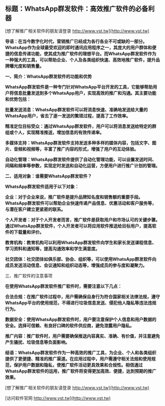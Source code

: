 ## **标题：WhatsApp群发软件：高效推广软件的必备利器**

[想了解推广相关软件的朋友请登录 http://www.vst.tw](http://www.vst.tw)

**导语：在当今数字化时代，营销推广已经成为各行各业不可或缺的一部分。WhatsApp作为全球最受欢迎的即时通讯应用程序之一，其庞大的用户群体和便捷的信息传递功能，使其成为推广软件的理想平台。而WhatsApp群发软件作为一种强大的工具，可以帮助企业、个人及各类组织快速、高效地推广软件，提升品牌曝光度和销售量。**

**一、简介：WhatsApp群发软件的功能和优势**

**WhatsApp群发软件是一种专门针对WhatsApp平台开发的工具，它能够帮助用户将信息批量发送到多个WhatsApp用户，实现高效的推广和沟通。其主要功能和优势包括：**

**批量发送消息：WhatsApp群发软件可以将消息快速、准确地发送给大量的WhatsApp用户，省去了逐一发送的繁琐过程，提高了工作效率。**

**精准定位目标受众：通过WhatsApp群发软件，用户可以将消息发送给特定的群组或个人，实现精准推送，增加信息的有效传递率。**

**多媒体支持：WhatsApp群发软件支持发送多种多样的媒体内容，包括文字、图片、音频和视频等，丰富了推广内容的形式，增强了用户的互动体验。**

**自动化管理：WhatsApp群发软件提供了自动化管理功能，可以设置发送时间、间隔和频率等参数，实现定时发送和自动化运营，方便用户进行推广计划的管理。**

**二、适用对象：谁需要WhatsApp群发软件？**

**WhatsApp群发软件适用于以下对象：**

**企业：对于企业来说，推广软件是提升品牌知名度和销售额的重要手段。WhatsApp群发软件可以帮助企业快速传递产品信息、优惠活动和客户服务等，与潜在客户建立更紧密的联系。**

**个人开发者：对于个人开发者而言，推广软件是获取用户和市场认可的关键步骤。通过WhatsApp群发软件，个人开发者可以将应用软件推送给目标用户，提高软件的下载量和评价。**

**教育机构：教育机构可以利用WhatsApp群发软件向学生和家长发送课程信息、学习资料和通知等，提高沟通效率和学生满意度。**

**社交团体：社交团体如俱乐部、协会、组织等，可以使用WhatsApp群发软件向成员发送活动信息、会议通知和组织动态等，增强成员的参与度和凝聚力。**

三、推广软件的注意事项

**在使用WhatsApp群发软件推广软件时，需要注意以下几点：**

**合法合规：在推广软件过程中，用户需确保自身行为符合国家相关法律法规，遵守WhatsApp平台的使用规范，不得进行垃圾信息发送、侵犯他人隐私等违法违规行为。**

**数据安全：使用WhatsApp群发软件时，用户要注意保护个人信息和用户数据的安全。选择可信赖、有良好口碑的软件供应商，避免泄露用户隐私。**

**推广内容：推广软件时，用户需要确保推送内容真实、准确、有价值，并注意避免产生骚扰、垃圾信息等负面影响。**

**结语：WhatsApp群发软件作为一种高效的推广工具，为企业、个人和各类组织提供了更便捷、精准的推广渠道。在应用过程中，用户需遵守相关法规和使用规范，保护用户数据和隐私，使推广软件活动更具效果和合规性。相信通过WhatsApp群发软件的运用，推广软件将变得更加高效、便捷，达到预期的推广效果。**

[想了解推广相关软件的朋友请登录 http://www.vst.tw](http://www.vst.tw)


[访问软件官网 http://www.vst.tw](http://www.vst.tw)
